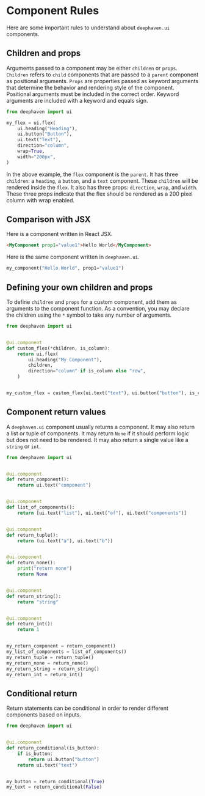 # Component Rules

Here are some important rules to understand about `deephaven.ui` components.

## Children and props

Arguments passed to a component may be either `children` or `props`. `Children` refers to `child` components that are passed to a `parent` component as positional arguments. `Props` are properties passed as keyword arguments that determine the behavior and rendering style of the component. Positional arguments must be included in the correct order. Keyword arguments are included with a keyword and equals sign.

```python
from deephaven import ui

my_flex = ui.flex(
    ui.heading("Heading"),
    ui.button("Button"),
    ui.text("Text"),
    direction="column",
    wrap=True,
    width="200px",
)
```

In the above example, the `flex` component is the `parent`. It has three `children`: a `heading`, a `button`, and a `text` component. These `children` will be rendered inside the `flex`. It also has three props: `direction`, `wrap`, and `width`. These three props indicate that the flex should be rendered as a 200 pixel column with wrap enabled.

## Comparison with JSX

Here is a component written in React JSX.

```html
<MyComponent prop1="value1">Hello World</MyComponent>
```

Here is the same component written in `deephaven.ui`.

```python
my_component("Hello World", prop1="value1")
```

## Defining your own children and props

To define `children` and `props` for a custom component, add them as arguments to the component function. As a convention, you may declare the children using the `*` symbol to take any number of arguments.

```python
from deephaven import ui


@ui.component
def custom_flex(*children, is_column):
    return ui.flex(
        ui.heading("My Component"),
        children,
        direction="column" if is_column else "row",
    )


my_custom_flex = custom_flex(ui.text("text"), ui.button("button"), is_column=True)
```

## Component return values

A `deephaven.ui` component usually returns a component. It may also return a list or tuple of components. It may return `None` if it should perform logic but does not need to be rendered. It may also return a single value like a `string` or `int`.

```python
from deephaven import ui


@ui.component
def return_component():
    return ui.text("component")


@ui.component
def list_of_components():
    return [ui.text("list"), ui.text("of"), ui.text("components")]


@ui.component
def return_tuple():
    return (ui.text("a"), ui.text("b"))


@ui.component
def return_none():
    print("return none")
    return None


@ui.component
def return_string():
    return "string"


@ui.component
def return_int():
    return 1


my_return_component = return_component()
my_list_of_components = list_of_components()
my_return_tuple = return_tuple()
my_return_none = return_none()
my_return_string = return_string()
my_return_int = return_int()
```

## Conditional return

Return statements can be conditional in order to render different components based on inputs.

```python
from deephaven import ui


@ui.component
def return_conditional(is_button):
    if is_button:
        return ui.button("button")
    return ui.text("text")


my_button = return_conditional(True)
my_text = return_conditional(False)
```
